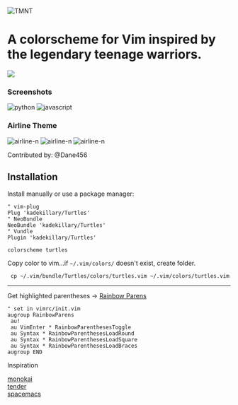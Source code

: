 ![TMNT](http://i.imgur.com/dQ24EoO.png)


# A colorscheme for Vim inspired by the legendary teenage warriors.

![](https://img.shields.io/github/license/mashape/apistatus.svg)



### Screenshots
![python](http://i.imgur.com/bFCw1hs.png)
![javascript](http://i.imgur.com/xeu5egX.png)

### Airline Theme
![airline-n](https://i.imgur.com/zw8kSaw.png)
![airline-n](https://i.imgur.com/dIjbwfq.png)
![airline-n](https://i.imgur.com/hr6yzLa.png)

Contributed by: @Dane456

## Installation

Install manually or use a package manager:

```viml
" vim-plug
Plug 'kadekillary/Turtles'
" NeoBundle
NeoBundle 'kadekillary/Turtles'
" Vundle
Plugin 'kadekillary/Turtles'
```

```viml
colorscheme turtles
```

Copy color to vim...if `~/.vim/colors/` doesn't exist, create folder.
```
 cp ~/.vim/bundle/Turtles/colors/turtles.vim ~/.vim/colors/turtles.vim
```  

---  

Get highlighted parentheses ->
[Rainbow Parens](https://github.com/kien/rainbow_parentheses.vim)

```viml
" set in vimrc/init.vim
augroup RainbowParens
 au!
 au VimEnter * RainbowParenthesesToggle
 au Syntax * RainbowParenthesesLoadRound
 au Syntax * RainbowParenthesesLoadSquare
 au Syntax * RainbowParenthesesLoadBraces
augroup END
```


Inspiration

[monokai](https://github.com/crusoexia/vim-monokai)  
[tender](https://github.com/jacoborus/tender.vim/blob/master/README.md)  
[spacemacs](https://github.com/nashamri/spacemacs-theme)  

